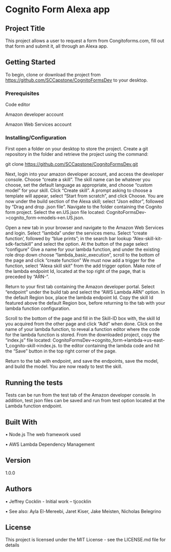 # Cognito Form Alexa app


## Project Title

This project allows a user to request a form from Congitoforms.com, fill out that form and submit it, all through an Alexa app.

## Getting Started
To begin, clone or download the project from https://github.com/SCCapstone/CognitoFormsDev to your desktop.

### Prerequisites

Code editor

Amazon developer account

Amazon Web Services account

### Installing/Configuration

First open a folder on your desktop to store the project. Create a git repository in the folder and retrieve the project using the command:

git clone https://github.com/SCCapstone/CognitoFormsDev.git

Next, login into your amazon developer account, and access the developer console. Choose “create a skill”. The skill name can be whatever you choose, set the default language as appropriate, and choose “custom model” for your skill. Click “Create skill”.
A prompt asking to choose a template will appear, select “Start from scratch”, and click Choose. You are now under the build section of the Alexa skill; select “Json editor”, followed by “Drag and drop .json file”.
Navigate to the folder containing the Cognito form project. Select the en.US.json file located: CognitoFormsDev->cognito_form->models->en.US.json.


Open a new tab in your browser and navigate to the Amazon Web Services and login. Select “lambda” under the services menu. Select “create function’, followed by “blue prints”; in the search bar lookup “Alex-skill-kit-sdk-factskill” and select the option. At the button of the page select “configure”
Give a name for your lambda function, and under the existing role drop down choose “lambda_basic_execution”, scroll to the bottom of the page and click “create function” 
We must now add a trigger for the function, select “Alexa skill skit” from the add trigger option. Make note of the lambda endpoint Id, located at the top right of the page, that is preceded by “ARN-”. 


Return to your first tab containing the Amazon developer portal. Select “endpoint” under the build tab and select the “AWS Lambda ARN” option. In the default Region box, place the lambda endpoint Id. Copy the skill Id featured above the default Region box, before returning to the tab with your lambda function configuration.


Scroll to the bottom of the page and fill in the Skill-ID box with, the skill Id you acquired from the other page and click “Add” when done. Click on the name of your lambda function, to reveal a function editor where the code for the lambda function is stored.
From the downloaded project, copy the “index.js” file located: CognitoFormsDev->cognito_form->lambda->us-east-1_cognito-skill->index.js. to the editor containing the lambda code and hit the “Save” button in the top right corner of the page.


Return to the tab with endpoint, and save the endpoints, save the model, and build the model. You are now ready to test the skill. 

## Running the tests

Tests can be run from the test tab of the Amazon developer console. In addition, test json files can be saved and run from test option located at the Lambda function endpoint.


## Built With

•	Node.js The web framework used

•	AWS Lambda Dependency Management

## Version

1.0.0

## Authors

•	Jeffrey Cocklin - Initial work – tjcocklin

•	See also:  Ayla El-Mereebi, Jaret Kiser, Jake Meisten, Nicholas Belegrino

## License

This project is licensed under the MIT License - see the LICENSE.md file for details

